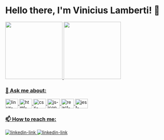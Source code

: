 <h1>Hello there, I'm Vinicius Lamberti! 🖖</h1>
<div>
  <a href="https://github.com/vinicius-lamberti">
  <img height="180em" src="https://github-readme-stats.vercel.app/api?username=vinicius-lamberti&count_private=true&show_icons=true&theme=great-gatsby">
  <img height="180em" src="https://github-readme-stats.vercel.app/api/top-langs/?username=vinicius-lamberti&layout=compact&langs_count=16&theme=great-gatsby">
</div>
<div>
	<h3>💬 Ask me about:</h3>
	<img align="center" height="30" width="40" alt="linux-icon" src="https://cdn.jsdelivr.net/gh/devicons/devicon/icons/linux/linux-original.svg" />
  <img align="center" height="30" width="40" alt="html-icon" src="https://cdn.jsdelivr.net/gh/devicons/devicon/icons/html5/html5-plain.svg" />
  <img align="center" height="30" width="40" alt="css-icon" src="https://cdn.jsdelivr.net/gh/devicons/devicon/icons/css3/css3-plain.svg" />
  <img align="center" height="30" width="40" alt="js-icon" src="https://cdn.jsdelivr.net/gh/devicons/devicon/icons/javascript/javascript-plain.svg" />
  <img align="center" height="30" width="40" alt="react-icon" src="https://cdn.jsdelivr.net/gh/devicons/devicon/icons/react/react-original.svg" />
  <img align="center" height="30" width="40" alt="jest-icon" src="https://cdn.jsdelivr.net/gh/devicons/devicon/icons/jest/jest-plain.svg" />
</div>
<div>
	<h3>📫 How to reach me:</h3>
  <a href="https://www.linkedin.com/in/vinicius-lamberti/">
		<img alt="linkedin-link" src="https://img.shields.io/badge/LinkedIn-0077B5?style=for-the-badge&logo=linkedin&logoColor=white" />
	</a>
	<a href="mailto:viniciusantunes2000@gmail.com">
		<img alt="linkedin-link" src="https://img.shields.io/badge/Gmail-D14836?style=for-the-badge&logo=gmail&logoColor=white" />
	</a>
</div>

<!--
**vinicius-lamberti/vinicius-lamberti** is a ✨ _special_ ✨ repository because its `README.md` (this file) appears on your GitHub profile.

Here are some ideas to get you started:

- 🔭 I’m currently working on ...
- 🌱 I’m currently learning ...
- 👯 I’m looking to collaborate on ...
- 🤔 I’m looking for help with ...
- 💬 Ask me about ...
- 📫 How to reach me: ...
- 😄 Pronouns: ...
- ⚡ Fun fact: ...

[![Anurag's GitHub stats](https://github-readme-stats.vercel.app/api?username=vinicius-lamberti&count_private=true&show_icons=true&theme=great-gatsby)](https://github.com/vinicius-lamberti)

https://devicon.dev/

https://dev.to/envoy_/150-badges-for-github-pnk
-->
